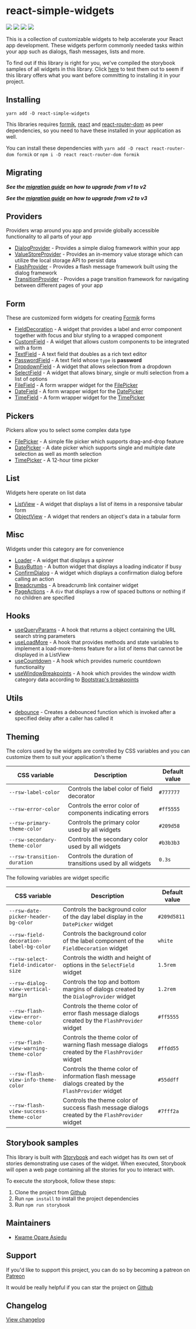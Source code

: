 # react-simple-widgets

![](https://img.shields.io/badge/version-3.0.0-blue)
![](https://img.shields.io/badge/react-v16.13.1+-blue)
![](https://img.shields.io/badge/minified%20size-886.1%20kB-blue)
[![](https://img.shields.io/badge/github-star-lightgrey)](https://github.com/kwameopareasiedu/react-simple-widgets)

This is a collection of customizable widgets to help accelerate your React app development. These widgets perform
commonly needed tasks within your app such as dialogs, flash messages, lists and more.

To find out if this library is right for you, we've compiled the storybook samples of all widgets in this library. Click
[here](https://kwameopareasiedu.github.io/react-simple-widgets/) to test them out to seem if this library offers what
you want before committing to installing it in your project.

## Installing

```
yarn add -D react-simple-widgets
```

This libraries requires [formik](https://jaredpalmer.com/formik/), [react](https://reactjs.org/) and
[react-router-dom](https://reacttraining.com/react-router/web/) as peer dependencies, so you need to have these
installed in your application as well.

You can install these dependencies with `yarn add -D react react-router-dom formik` or
`npm i -D react react-router-dom formik`

## Migrating

**_See the [migration guide](MIGRATION-GUIDE-1-2.md) on how to upgrade from v1 to v2_**

**_See the [migration guide](MIGRATION-GUIDE-2-3.md) on how to upgrade from v2 to v3_**

## Providers

Providers wrap around you app and provide globally accessible functionality to all parts of your app

-   [DialogProvider](src/dialog-provider/usage.md) - Provides a simple dialog framework within your app
-   [ValueStoreProvider](src/local-storage-provider/local-storage-provider-usage.md) - Provides an in-memory value storage which can
    utilize the local storage API to persist data
-   [FlashProvider](src/flash-provider/flash-provider-usage.md) - Provides a flash message framework built using the dialog
    framework
-   [TransitionProvider](src/transition-provider/usage.md) - Provides a page transition framework for
    navigating between different pages of your app

## Form

These are customized form widgets for creating [Formik](https://jaredpalmer.com/formik/) forms

-   [FieldDecoration](src/form/field-decoration/usage.md) - A widget that provides a label and error component together
    with focus and blur styling to a wrapped component
-   [CustomField](src/form/custom-field/usage.md) - A widget that allows custom components to be integrated with a form
-   [TextField](src/form/text-field/usage.md) - A text field that doubles as a rich text editor
-   [PasswordField](src/form/password-field/usage.md) - A text field whose `type` is **password**
-   [DropdownField](src/form/dropdown-field/usage.md) - A widget that allows selection from a dropdown
-   [SelectField](src/form/select-field/usage.md) - A widget that allows binary, single or multi selection from a list
    of options
-   [FileField](src/form/file-field/usage.md) - A form wrapper widget for the [FilePicker](src/form/file-picker/usage.md)
-   [DateField](src/form/date-field/usage.md) - A form wrapper widget for the [DatePicker](src/form/date-picker/usage.md)
-   [TimeField](src/form/time-field/usage.md) - A form wrapper widget for the [TimePicker](src/form/time-picker/usage.md)

## Pickers

Pickers allow you to select some complex data type

-   [FilePicker](src/form/file-picker/usage.md) - A simple file picker which supports drag-and-drop feature
-   [DatePicker](src/form/date-picker/usage.md) - A date picker which supports single and multiple date selection as
    well as month selection
-   [TimePicker](src/form/time-picker/usage.md) - A 12-hour time picker

## List

Widgets here operate on list data

-   [ListView](src/table-view/table-view-usage.md) - A widget that displays a list of items in a responsive tabular form
-   [ObjectView](src/collection/object-view/usage.md) - A widget that renders an object's data in a tabular form

## Misc

Widgets under this category are for convenience

-   [Loader](src/widgets/loader/usage.md) - A widget that displays a spinner
-   [BusyButton](src/busy-button/busy-button-usage.md) - A button widget that displays a loading indicator if busy
-   [ConfirmDialog](src/widgets/confirm-dialog/usage.md) - A widget which displays a confirmation dialog before calling
    an action
-   [Breadcrumbs](src/widgets/breadcrumbs/usage.md) - A breadcrumb link container widget
-   [PageActions](src/widgets/page-actions/usage.md) - A `div` that displays a row of spaced buttons or nothing if no
    children are specified

## Hooks

-   [useQueryParams](src/hooks/use-query-params/usage.md) - A hook that returns a object containing the URL search
    string parameters
-   [useLoadMore](src/hooks/use-load-more/usage.md) - A hook that provides methods and state variables to implement a
    load-more-items feature for a list of items that cannot be displayed in a ListView
-   [useCountdown](src/hooks/use-countdown/usage.md) - A hook which provides numeric countdown functionality
-   [useWindowBreakpoints](src/hooks/use-window-breakpoints/usage.md) - A hook which provides the window width category
    data according to [Bootstrap's breakpoints](https://getbootstrap.com/docs/4.0/layout/grid/)

## Utils

-   [debounce](src/misc/debounce/usage.md) - Creates a debounced function which is invoked after a specified delay after
    a caller has called it

## Theming

The colors used by the widgets are controlled by CSS variables and you can customize them to suit your application's
theme

| CSS variable                  | Description                                              | Default value |
| ----------------------------- | -------------------------------------------------------- | ------------- |
| `--rsw-label-color`           | Controls the label color of field decorator              | `#777777`     |
| `--rsw-error-color`           | Controls the error color of components indicating errors | `#ff5555`     |
| `--rsw-primary-theme-color`   | Controls the primary color used by all widgets           | `#209d58`     |
| `--rsw-secondary-theme-color` | Controls the secondary color used by all widgets         | `#b3b3b3`     |
| `--rsw-transition-duration`   | Controls the duration of transitions used by all widgets | `0.3s`        |

The following variables are widget specific

| CSS variable                            | Description                                                                                         | Default value |
| --------------------------------------- | --------------------------------------------------------------------------------------------------- | ------------- |
| `--rsw-date-picker-header-bg-color`     | Controls the background color of the day label display in the `DatePicker` widget                   | `#209d5811`   |
| `--rsw-field-decoration-label-bg-color` | Controls the background color of the label component of the `FieldDecoration` widget                | `white`       |
| `--rsw-select-field-indicator-size`     | Controls the width and height of options in the `SelectField` widget                                | `1.5rem`      |
| `--rsw-dialog-view-vertical-margin`     | Controls the top and bottom margins of dialogs created by the `DialogProvider` widget               | `1.2rem`      |
| `--rsw-flash-view-error-theme-color`    | Controls the theme color of error flash message dialogs created by the `FlashProvider` widget       | `#ff5555`     |
| `--rsw-flash-view-warning-theme-color`  | Controls the theme color of warning flash message dialogs created by the `FlashProvider` widget     | `#ffdd55`     |
| `--rsw-flash-view-info-theme-color`     | Controls the theme color of information flash message dialogs created by the `FlashProvider` widget | `#55ddff`     |
| `--rsw-flash-view-success-theme-color`  | Controls the theme color of success flash message dialogs created by the `FlashProvider` widget     | `#7fff2a`     |

## Storybook samples

This library is built with [Storybook](https://storybook.js.org/) and each widget has its own set of stories
demonstrating use cases of the widget. When executed, Storybook will open a web page containing all the stories for
you to interact with.

To execute the storybook, follow these steps:

1.  Clone the project from [Github](https://github.com/kwameopareasiedu/react-simple-widgets)
2.  Run `npm install` to install the project dependencies
3.  Run `npm run storybook`

## Maintainers

-   [Kwame Opare Asiedu](https://github.com/kwameopareasiedu/)

## Support

If you'd like to support this project, you can do so by becoming a patreon on
[Patreon](https://www.patreon.com/kwameopareasiedu)

It would be really helpful if you can star the project on
[Github](https://github.com/kwameopareasiedu/react-simple-widgets)

## Changelog

[View changelog](CHANGELOG.md)
